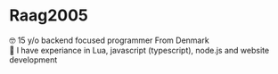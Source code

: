 # Raag2005
🤓 15 y/o backend focused programmer From Denmark           
👾 I have experiance in Lua, javascript (typescript), node.js and website development
